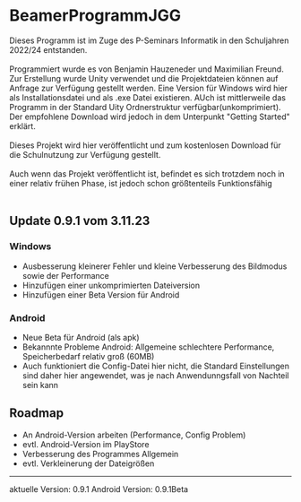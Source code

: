 # BeamerProgrammJGG

Dieses Programm ist im Zuge des P-Seminars Informatik in den Schuljahren 2022/24 entstanden.</br></br>
Programmiert wurde es von Benjamin Hauzeneder und Maximilian Freund. Zur Erstellung wurde Unity verwendet und die Projektdateien können auf Anfrage zur Verfügung gestellt werden. Eine Version für Windows wird hier als Installationsdatei und als .exe Datei existieren. AUch ist mittlerweile das Programm in der Standard Uity Ordnerstruktur verfügbar(unkomprimiert). Der empfohlene Download wird jedoch in dem Unterpunkt "Getting Started" erklärt. </br></br>
Dieses Projekt wird hier veröffentlicht und zum kostenlosen Download für die Schulnutzung zur Verfügung gestellt.</br></br>
Auch wenn das Projekt veröffentlicht ist, befindet es sich trotzdem noch in einer relativ frühen Phase, ist jedoch schon größtenteils Funktionsfähig</br></br>

## Update 0.9.1 vom 3.11.23

### Windows

+ Ausbesserung kleinerer Fehler und kleine Verbesserung des Bildmodus sowie der Performance</br>
+ Hinzufügen einer unkomprimierten Dateiversion</br>
+ Hinzufügen einer Beta Version für Android</br>

### Android

+ Neue Beta für Android (als apk)</br>
+ Bekannnte Probleme Android: Allgemeine schlechtere Performance, Speicherbedarf relativ groß (60MB)</br>
+ Auch funktioniert die Config-Datei hier nicht, die Standard Einstellungen sind daher hier angewendet, was je nach Anwendunngsfall von Nachteil sein kann</br>

## Roadmap

+ An Android-Version arbeiten (Performance, Config Problem)
+ evtl. Android-Version im PlayStore
+ Verbesserung des Programmes Allgemein
+ evtl. Verkleinerung der Dateigrößen

---

aktuelle Version: 0.9.1
Android Version: 0.9.1Beta
